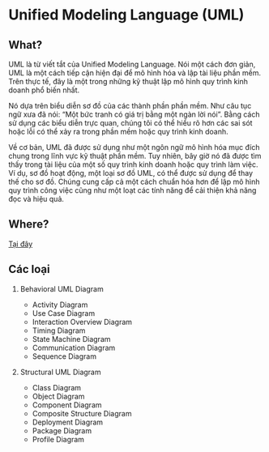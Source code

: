 # Unified Modeling Language (UML)

## What?
UML là từ viết tắt của Unified Modeling Language. Nói một cách đơn giản, UML là một cách tiếp cận hiện đại để mô hình hóa và lập tài liệu phần mềm. Trên thực tế, đây là một trong những kỹ thuật lập mô hình quy trình kinh doanh phổ biến nhất.

Nó dựa trên biểu diễn sơ đồ của các thành phần phần mềm. Như câu tục ngữ xưa đã nói: “Một bức tranh có giá trị bằng một ngàn lời nói”. Bằng cách sử dụng các biểu diễn trực quan, chúng tôi có thể hiểu rõ hơn các sai sót hoặc lỗi có thể xảy ra trong phần mềm hoặc quy trình kinh doanh.

Về cơ bản, UML đã được sử dụng như một ngôn ngữ mô hình hóa mục đích chung trong lĩnh vực kỹ thuật phần mềm. Tuy nhiên, bây giờ nó đã được tìm thấy trong tài liệu của một số quy trình kinh doanh hoặc quy trình làm việc. Ví dụ, sơ đồ hoạt động, một loại sơ đồ UML, có thể được sử dụng để thay thế cho sơ đồ. Chúng cung cấp cả một cách chuẩn hóa hơn để lập mô hình quy trình công việc cũng như một loạt các tính năng để cải thiện khả năng đọc và hiệu quả.

## Where?
[Tại đây](https://app.diagrams.net/)
## Các loại
1. Behavioral UML Diagram

    *  Activity Diagram
    *  Use Case Diagram
    *  Interaction Overview Diagram
    *  Timing Diagram
    *  State Machine Diagram
    *  Communication Diagram
    *  Sequence Diagram
2. Structural UML Diagram
    *  Class Diagram
    *  Object Diagram
    *  Component Diagram
    *  Composite Structure Diagram
    *  Deployment Diagram
    *  Package Diagram
    *  Profile Diagram